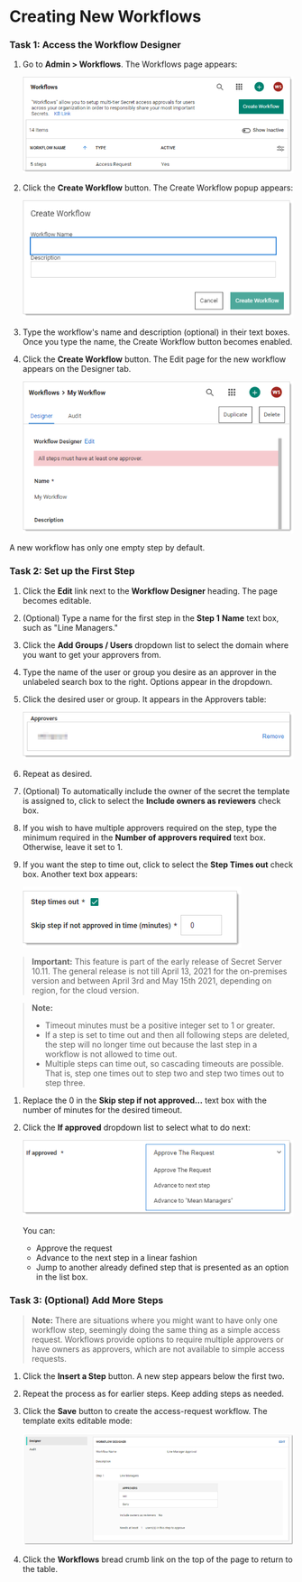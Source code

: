 [title]: # (Creating New Workflow Templates)
[tags]: # (Workflow)
[priority]: # (1000)

# Creating New Workflows

### **Task 1:** Access the Workflow Designer

1. Go to **Admin \> Workflows**. The Workflows page appears:

   ![image-20210310104043739](images/image-20210310104043739.png)

1. Click the **Create Workflow** button. The Create Workflow popup appears:

   ![image-20210310104150167](images/image-20210310104150167.png)

1. Type the workflow's name and description (optional) in their text boxes. Once you type the name, the Create Workflow  button becomes enabled.

1. Click the **Create Workflow** button. The Edit page for the new workflow appears on the Designer tab.

   ![image-20210310104355039](images/image-20210310104355039.png)

A new workflow has only one empty step by default.

### **Task 2:** Set up the First Step

1. Click the **Edit** link next to the **Workflow Designer** heading. The page becomes editable.

1. (Optional) Type a name for the first step in the **Step 1** **Name** text box, such as "Line Managers."

1. Click the **Add Groups / Users** dropdown list to select the domain where you want to get your approvers from.

1. Type the name of the user or group you desire as an approver in the unlabeled search box to the right. Options appear in the dropdown.

1. Click the desired user or group. It appears in the Approvers table:

   ![image-20210310105535268](images/image-20210310105535268.png)

1. Repeat as desired.

1. (Optional) To automatically include the owner of the secret the template is assigned to, click to select the **Include owners as reviewers** check box.

1. If you wish to have multiple approvers required on the step, type the minimum required in the **Number of approvers required** text box. Otherwise, leave it set to 1.

1. If you want the step to time out, click to select the **Step Times out** check box. Another text box appears:

   ![image-20210310105925081](images/image-20210310105925081.png)

>**Important:** This feature is part of the early release of Secret Server 10.11. The general release is not till April 13, 2021 for the on-premises version and between April 3rd and May 15th 2021, depending on region, for the cloud version.

   > **Note:** 
   > - Timeout minutes must be a positive integer set to 1 or greater. 
   > - If a step is set to time out and then all following steps are deleted, the step will no longer time out because the last step in a workflow is not allowed to time out.
   > - Multiple steps can time out, so cascading timeouts are possible. That is, step one times out to step two and step two times out to step three.

1. Replace the 0 in the **Skip step if not approved…** text box with the number of minutes for the desired timeout.

1. Click the **If approved** dropdown list to select what to do next:

   ![image-20210310120248682](images/image-20210310120248682.png)

   You can:

   - Approve the request
   - Advance to the next step in a linear fashion
   - Jump to another already defined step that is presented as an option in the list box.

### **Task 3:** (Optional) Add More Steps

>**Note:** There are situations where you might want to have only one workflow step, seemingly doing the same thing as a simple access request. Workflows provide options to require multiple approvers or have owners as approvers, which are not available to simple access requests.

1. Click the **Insert a Step** button. A new step appears below the first two.

1. Repeat the process as for earlier steps. Keep adding steps as needed.

1. Click the **Save** button to create the access-request workflow. The template exits editable mode:

   ![1556292505118](images/1556292505118.png)

1. Click the **Workflows** bread crumb link on the top of the page to return to the table.
